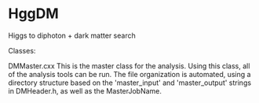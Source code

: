 # HggDM
Higgs to diphoton + dark matter search 

Classes:

DMMaster.cxx
	This is the master class for the analysis. Using this class, all of the
	analysis tools can be run. The file organization is automated, using
	a directory structure based on the 'master_input' and 'master_output'
	strings in DMHeader.h, as well as the MasterJobName.

